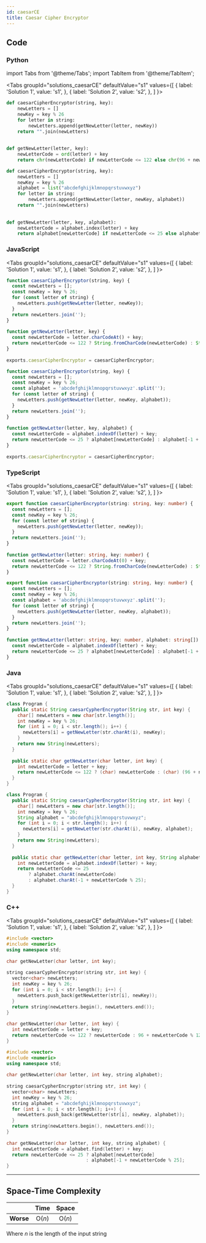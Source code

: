 ```yaml
---
id: caesarCE
title: Caesar Cipher Encryptor
---
```


## Code

### Python

import Tabs from '@theme/Tabs';
import TabItem from '@theme/TabItem';

<Tabs
  groupId="solutions_caesarCE"
  defaultValue="s1"
  values={[
    { label: 'Solution 1', value: 's1', },
    { label: 'Solution 2', value: 's2', },
  ]
}>
<TabItem value="s1">

```python
def caesarCipherEncryptor(string, key):
    newLetters = []
    newKey = key % 26
    for letter in string:
        newLetters.append(getNewLetter(letter, newKey))
    return "".join(newLetters)
​
​
def getNewLetter(letter, key):
    newLetterCode = ord(letter) + key
    return chr(newLetterCode) if newLetterCode <= 122 else chr(96 + newLetterCode % 122)
```

</TabItem>
<TabItem value="s2">

```python
def caesarCipherEncryptor(string, key):
    newLetters = []
    newKey = key % 26
    alphabet = list("abcdefghijklmnopqrstuvwxyz")
    for letter in string:
        newLetters.append(getNewLetter(letter, newKey, alphabet))
    return "".join(newLetters)
​
​
def getNewLetter(letter, key, alphabet):
    newLetterCode = alphabet.index(letter) + key
    return alphabet[newLetterCode] if newLetterCode <= 25 else alphabet[-1 + newLetterCode % 25]
```

</TabItem>
</Tabs>

### JavaScript

<Tabs
  groupId="solutions_caesarCE"
  defaultValue="s1"
  values={[
    { label: 'Solution 1', value: 's1', },
    { label: 'Solution 2', value: 's2', },
  ]
}>
<TabItem value="s1">

```javascript
function caesarCipherEncryptor(string, key) {
  const newLetters = [];
  const newKey = key % 26;
  for (const letter of string) {
    newLetters.push(getNewLetter(letter, newKey));
  }
  return newLetters.join('');
}
​
function getNewLetter(letter, key) {
  const newLetterCode = letter.charCodeAt() + key;
  return newLetterCode <= 122 ? String.fromCharCode(newLetterCode) : String.fromCharCode(96 + (newLetterCode % 122));
}
​
exports.caesarCipherEncryptor = caesarCipherEncryptor;
```

</TabItem>
<TabItem value="s2">

```javascript
function caesarCipherEncryptor(string, key) {
  const newLetters = [];
  const newKey = key % 26;
  const alphabet = 'abcdefghijklmnopqrstuvwxyz'.split('');
  for (const letter of string) {
    newLetters.push(getNewLetter(letter, newKey, alphabet));
  }
  return newLetters.join('');
}
​
function getNewLetter(letter, key, alphabet) {
  const newLetterCode = alphabet.indexOf(letter) + key;
  return newLetterCode <= 25 ? alphabet[newLetterCode] : alphabet[-1 + (newLetterCode % 25)];
}
​
exports.caesarCipherEncryptor = caesarCipherEncryptor;
```

</TabItem>
</Tabs>

### TypeScript

<Tabs
  groupId="solutions_caesarCE"
  defaultValue="s1"
  values={[
    { label: 'Solution 1', value: 's1', },
    { label: 'Solution 2', value: 's2', },
  ]
}>
<TabItem value="s1">

```typescript
export function caesarCipherEncryptor(string: string, key: number) {
  const newLetters = [];
  const newKey = key % 26;
  for (const letter of string) {
    newLetters.push(getNewLetter(letter, newKey));
  }
  return newLetters.join('');
}
​
function getNewLetter(letter: string, key: number) {
  const newLetterCode = letter.charCodeAt(0) + key;
  return newLetterCode <= 122 ? String.fromCharCode(newLetterCode) : String.fromCharCode(96 + (newLetterCode % 122));
}
```

</TabItem>
<TabItem value="s2">

```typescript
export function caesarCipherEncryptor(string: string, key: number) {
  const newLetters = [];
  const newKey = key % 26;
  const alphabet = 'abcdefghijklmnopqrstuvwxyz'.split('');
  for (const letter of string) {
    newLetters.push(getNewLetter(letter, newKey, alphabet));
  }
  return newLetters.join('');
}
​
function getNewLetter(letter: string, key: number, alphabet: string[]) {
  const newLetterCode = alphabet.indexOf(letter) + key;
  return newLetterCode <= 25 ? alphabet[newLetterCode] : alphabet[-1 + (newLetterCode % 25)];
}
```

</TabItem>
</Tabs>

### Java

<Tabs
  groupId="solutions_caesarCE"
  defaultValue="s1"
  values={[
    { label: 'Solution 1', value: 's1', },
    { label: 'Solution 2', value: 's2', },
  ]
}>
<TabItem value="s1">

```java
class Program {
  public static String caesarCypherEncryptor(String str, int key) {
    char[] newLetters = new char[str.length()];
    int newKey = key % 26;
    for (int i = 0; i < str.length(); i++) {
      newLetters[i] = getNewLetter(str.charAt(i), newKey);
    }
    return new String(newLetters);
  }
​
  public static char getNewLetter(char letter, int key) {
    int newLetterCode = letter + key;
    return newLetterCode <= 122 ? (char) newLetterCode : (char) (96 + newLetterCode % 122);
  }
}
```

</TabItem>
<TabItem value="s2">

```java
class Program {
  public static String caesarCypherEncryptor(String str, int key) {
    char[] newLetters = new char[str.length()];
    int newKey = key % 26;
    String alphabet = "abcdefghijklmnopqrstuvwxyz";
    for (int i = 0; i < str.length(); i++) {
      newLetters[i] = getNewLetter(str.charAt(i), newKey, alphabet);
    }
    return new String(newLetters);
  }
​
  public static char getNewLetter(char letter, int key, String alphabet) {
    int newLetterCode = alphabet.indexOf(letter) + key;
    return newLetterCode <= 25
        ? alphabet.charAt(newLetterCode)
        : alphabet.charAt(-1 + newLetterCode % 25);
  }
}
```

</TabItem>
</Tabs>

### C++

<Tabs
  groupId="solutions_caesarCE"
  defaultValue="s1"
  values={[
    { label: 'Solution 1', value: 's1', },
    { label: 'Solution 2', value: 's2', },
  ]
}>
<TabItem value="s1">

```cpp
#include <vector>
#include <numeric>
using namespace std;
​
char getNewLetter(char letter, int key);
​
string caesarCypherEncryptor(string str, int key) {
  vector<char> newLetters;
  int newKey = key % 26;
  for (int i = 0; i < str.length(); i++) {
    newLetters.push_back(getNewLetter(str[i], newKey));
  }
  return string(newLetters.begin(), newLetters.end());
}
​
char getNewLetter(char letter, int key) {
  int newLetterCode = letter + key;
  return newLetterCode <= 122 ? newLetterCode : 96 + newLetterCode % 122;
}
```

</TabItem>
<TabItem value="s2">

```cpp
#include <vector>
#include <numeric>
using namespace std;
​
char getNewLetter(char letter, int key, string alphabet);
​
string caesarCypherEncryptor(string str, int key) {
  vector<char> newLetters;
  int newKey = key % 26;
  string alphabet = "abcdefghijklmnopqrstuvwxyz";
  for (int i = 0; i < str.length(); i++) {
    newLetters.push_back(getNewLetter(str[i], newKey, alphabet));
  }
  return string(newLetters.begin(), newLetters.end());
}
​
char getNewLetter(char letter, int key, string alphabet) {
  int newLetterCode = alphabet.find(letter) + key;
  return newLetterCode <= 25 ? alphabet[newLetterCode]
                             : alphabet[-1 + newLetterCode % 25];
}
```

</TabItem>
</Tabs>

---

## Space-Time Complexity

| | Time | Space |
|:---:|:---:|:---:|
|**Worse**| O(*n*) | O(*n*) |

Where *n* is the length of the input string
